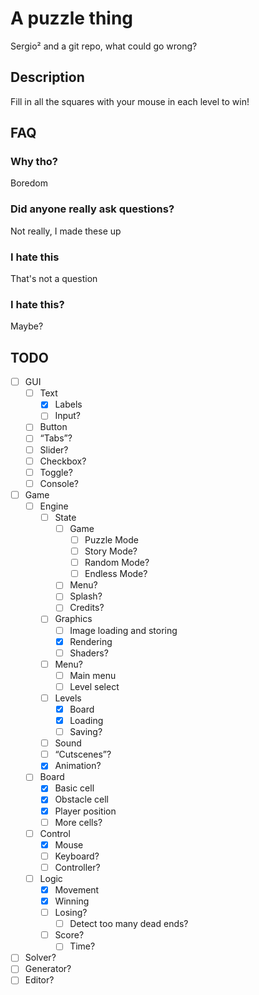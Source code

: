 # A puzzle thing
Sergio² and a git repo, what could go wrong?

## Description
Fill in all the squares with your mouse in each level to win!

## FAQ
### Why tho?
Boredom
### Did anyone really ask questions?
Not really, I made these up
### I hate this
That's not a question
### I hate this?
Maybe? 

## TODO
* [ ] GUI
  * [ ] Text
    * [x] Labels
    * [ ] Input?
  * [ ] Button
  * [ ] “Tabs”?
  * [ ] Slider?
  * [ ] Checkbox?
  * [ ] Toggle?
  * [ ] Console?
* [ ] Game
  * [ ] Engine
    * [ ] State
      * [ ] Game
        * [ ] Puzzle Mode
        * [ ] Story Mode?
        * [ ] Random Mode?
        * [ ] Endless Mode?
      * [ ] Menu?
      * [ ] Splash?
      * [ ] Credits?
    * [ ] Graphics
      * [ ] Image loading and storing
      * [x] Rendering
      * [ ] Shaders?
    * [ ] Menu?
      * [ ] Main menu
      * [ ] Level select
    * [ ] Levels
      * [x] Board
      * [x] Loading
      * [ ] Saving?
    * [ ] Sound
    * [ ] “Cutscenes”?
    * [x] Animation?
  * [ ] Board
    * [x] Basic cell
    * [x] Obstacle cell
    * [x] Player position
    * [ ] More cells?
  * [ ] Control
    * [x] Mouse
    * [ ] Keyboard?
    * [ ] Controller?
  * [ ] Logic
    * [x] Movement
    * [x] Winning
    * [ ] Losing?
      * [ ] Detect too many dead ends?
    * [ ] Score?
       * [ ] Time?
* [ ] Solver?
* [ ] Generator?
* [ ] Editor?

